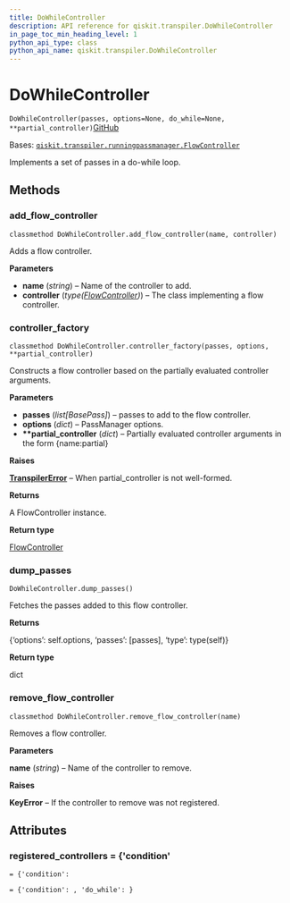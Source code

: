 ```yaml
---
title: DoWhileController
description: API reference for qiskit.transpiler.DoWhileController
in_page_toc_min_heading_level: 1
python_api_type: class
python_api_name: qiskit.transpiler.DoWhileController
---
```


# DoWhileController

<span id="qiskit.transpiler.DoWhileController" />

`DoWhileController(passes, options=None, do_while=None, **partial_controller)`[GitHub](https://github.com/qiskit/qiskit/tree/stable/0.42/qiskit/transpiler/runningpassmanager.py "view source code")

Bases: [`qiskit.transpiler.runningpassmanager.FlowController`](qiskit.transpiler.FlowController "qiskit.transpiler.runningpassmanager.FlowController")

Implements a set of passes in a do-while loop.

## Methods

### add\_flow\_controller

<span id="qiskit.transpiler.DoWhileController.add_flow_controller" />

`classmethod DoWhileController.add_flow_controller(name, controller)`

Adds a flow controller.

**Parameters**

*   **name** (*string*) – Name of the controller to add.
*   **controller** (*type(*[*FlowController*](qiskit.transpiler.FlowController "qiskit.transpiler.FlowController")*)*) – The class implementing a flow controller.

### controller\_factory

<span id="qiskit.transpiler.DoWhileController.controller_factory" />

`classmethod DoWhileController.controller_factory(passes, options, **partial_controller)`

Constructs a flow controller based on the partially evaluated controller arguments.

**Parameters**

*   **passes** (*list\[BasePass]*) – passes to add to the flow controller.
*   **options** (*dict*) – PassManager options.
*   **\*\*partial\_controller** (*dict*) – Partially evaluated controller arguments in the form \{name:partial}

**Raises**

[**TranspilerError**](qiskit.transpiler.TranspilerError "qiskit.transpiler.TranspilerError") – When partial\_controller is not well-formed.

**Returns**

A FlowController instance.

**Return type**

[FlowController](qiskit.transpiler.FlowController "qiskit.transpiler.FlowController")

### dump\_passes

<span id="qiskit.transpiler.DoWhileController.dump_passes" />

`DoWhileController.dump_passes()`

Fetches the passes added to this flow controller.

**Returns**

\{‘options’: self.options, ‘passes’: \[passes], ‘type’: type(self)}

**Return type**

dict

### remove\_flow\_controller

<span id="qiskit.transpiler.DoWhileController.remove_flow_controller" />

`classmethod DoWhileController.remove_flow_controller(name)`

Removes a flow controller.

**Parameters**

**name** (*string*) – Name of the controller to remove.

**Raises**

**KeyError** – If the controller to remove was not registered.

## Attributes

<span id="qiskit.transpiler.DoWhileController.registered_controllers" />

### registered\_controllers = \{'condition'

`= {'condition':`

`= {'condition': , 'do_while': }`

